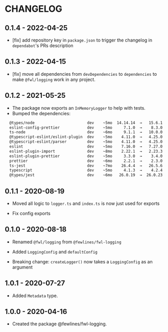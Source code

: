 # CHANGELOG

## 0.1.4 - 2022-04-25

- [fix] add repository key in `package.json` to trigger the changelog in `dependabot`'s PRs description

## 0.1.3 - 2022-04-15

- [fix] move all dependencies from `devDependencies` to `dependencies` to make `@fwl/logging` work in any project.

## 0.1.2 - 2021-05-25

- The package now exports an `InMemoryLogger` to help with tests.
- Bumped the dependencies:

```sh
  @types/node                       dev    ~5mo  14.14.14  →   15.6.1   ⩽1d
  eslint-config-prettier            dev    ~5mo     7.1.0  →    8.3.0  ~1mo
  ts-node                           dev    ~6mo     9.1.1  →   10.0.0   ~2d
  @typescript-eslint/eslint-plugin  dev    ~5mo    4.11.0  →   4.25.0   ⩽1d
  @typescript-eslint/parser         dev    ~5mo    4.11.0  →   4.25.0   ⩽1d
  eslint                            dev    ~5mo    7.16.0  →   7.27.0   ~3d
  eslint-plugin-import              dev    ~8mo    2.22.1  →   2.23.3   ~3d
  eslint-plugin-prettier            dev    ~5mo     3.3.0  →    3.4.0  ~1mo
  prettier                          dev    ~6mo     2.2.1  →    2.3.0  ~15d
  ts-jest                           dev    ~7mo    26.4.4  →   26.5.6  ~20d
  typescript                        dev    ~5mo     4.1.3  →    4.2.4  ~2mo
  @types/jest                       dev    ~6mo   26.0.19  →  26.0.23  ~29d
```

## 0.1.1 - 2020-08-19

- Moved all logic to `logger.ts` and `index.ts` is now just used for exports

- Fix config exports

## 0.1.0 - 2020-08-18

- Renamed `@fwl/logging` from `@fewlines/fwl-logging`

- Added `LoggingConfig` and `defaultConfig`

- Breaking change: `createLogger()` now takes a `LoggingConfig` as an argument

## 1.0.1 - 2020-07-27

- Added `Metadata` type.

## 1.0.0 - 2020-04-16

- Created the package @fewlines/fwl-logging.
